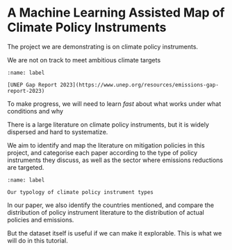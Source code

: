 # A Machine Learning Assisted Map of Climate Policy Instruments

The project we are demonstrating is on climate policy instruments.

We are not on track to meet ambitious climate targets

```{figure} ../images/unep-gap-2023.png
:name: label

[UNEP Gap Report 2023](https://www.unep.org/resources/emissions-gap-report-2023)
```

To make progress, we will need to learn *fast* about what works under what conditions and why

There is a large literature on climate policy instruments, but it is widely dispersed and hard to systematize.

We aim to identify and map the literature on mitigation policies in this project, and categorise each paper according to the type of policy instruments they discuss, as well as the sector where emissions reductions are targeted.

```{figure} ../images/typology.png
:name: label

Our typology of climate policy instrument types
```

In our paper, we also identify the countries mentioned, and compare the distribution of policy instrument literature to the distribution of actual policies and emissions.

But the dataset itself is useful if we can make it explorable. This is what we will do in this tutorial.


